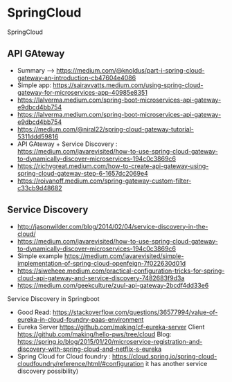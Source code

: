 # SpringCloud
SpringCloud


## API GAteway 
* Summary --> https://medium.com/@knoldus/part-i-spring-cloud-gateway-an-introduction-cb47604e4086 
* Simple app: https://sairavvatts.medium.com/using-spring-cloud-gateway-for-microservices-app-40985e8351
* https://lalverma.medium.com/spring-boot-microservices-api-gateway-e9dbcd4bb754 
* https://lalverma.medium.com/spring-boot-microservices-api-gateway-e9dbcd4bb754
* https://medium.com/@niral22/spring-cloud-gateway-tutorial-5311ddd59816
* API GAteway + Service Discovery : https://medium.com/javarevisited/how-to-use-spring-cloud-gateway-to-dynamically-discover-microservices-194c0c3869c6 
* https://richygreat.medium.com/how-to-create-api-gateway-using-spring-cloud-gateway-step-6-1657dc2069e4
* https://roivanoff.medium.com/spring-gateway-custom-filter-c33cb9d48682


## Service Discovery 
* http://jasonwilder.com/blog/2014/02/04/service-discovery-in-the-cloud/
* https://medium.com/javarevisited/how-to-use-spring-cloud-gateway-to-dynamically-discover-microservices-194c0c3869c6 
* Simple example https://medium.com/javarevisited/simple-implementation-of-spring-cloud-openfeign-7f022630d01d
* https://siweheee.medium.com/practical-configuration-tricks-for-spring-cloud-api-gateway-and-service-discovery-7482683f9d3a
* https://medium.com/geekculture/zuul-api-gateway-2bcdf4dd33e6


Service Discovery in Springboot
* Good Read: https://stackoverflow.com/questions/36577994/value-of-eureka-in-cloud-foundry-paas-environment 
* Eureka Server https://github.com/making/cf-eureka-server Client https://github.com/making/hello-pws/tree/cloud Blog: https://spring.io/blog/2015/01/20/microservice-registration-and-discovery-with-spring-cloud-and-netflix-s-eureka 
* Spring Cloud for Cloud foundry : https://cloud.spring.io/spring-cloud-cloudfoundry/reference/html/#configuration  it has another service discovery possibility)
